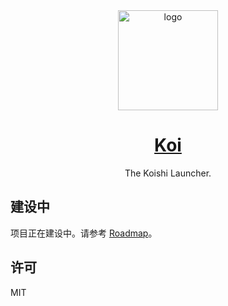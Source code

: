 <div align="center">
  <a href="https://koishi.js.org/" target="_blank">
    <img width="160" src="https://koishi.js.org/koishi.png" alt="logo">
  </a>
  <h1 id="koishi"><a href="https://koishi.js.org/" target="_blank">Koi</a></h1>
  <p>The Koishi Launcher.</p>

</div>

## 建设中

项目正在建设中。请参考 [Roadmap](https://github.com/orgs/koishijs/projects/1)。

## 许可

MIT
